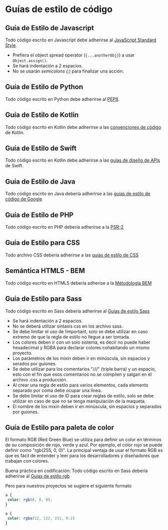 # Guías de estilo de código

## Guía de Estilo de Javascript

Todo código escrito en Javascript debe adherirse al [JavaScript Standard Style](https://standardjs.com/).

* Prefiera el object spread operator (`{...anotherObj}`) a usar `Object.assign()`.
* Se hará indentación a 2 espacios.
* No se usarán _semicolons (;)_ para finalizar una acción.

## Guía de Estilo de Python

Todo código escrito en Python debe adherirse al [PEP8](https://www.python.org/dev/peps/pep-0008/).

## Guía de Estilo de Kotlin

Todo código escrito en Kotlin debe adherirse a las [convenciones de código](https://kotlinlang.org/docs/reference/coding-conventions.html) de Kotlin.

## Guía de Estilo de Swift

Todo código escrito en Kotlin debe adherirse a las [guías de diseño de APIs](https://swift.org/documentation/api-design-guidelines/) de Swift.

## Guía de Estilo de Java

Todo código escrito en Java debería adherirse a las [guías de estílo de código de Google](https://google.github.io/styleguide/javaguide.html)

## Guía de Estilo de PHP

Todo código escrito en PHP debería adherirse a la [PSR-2](https://www.php-fig.org/psr/psr-2/)

## Guía de Estilo para CSS

Todo archivo CSS debería adherirse a las [guías de estílo de CSS](https://cssguidelin.es/)

## Semántica HTML5 - BEM

Todo código escrito en HTML5 debería adherise a la [Métodología BEM](http://getbem.com/)

## Guía de Estilo para Sass
Todo código escrito en Sass debería adherirse al [Guías de estilo Sass](https://sass-guidelin.es/es/)
* Se hará indentación a 2 espacios.
* No se deberá utilizar sintaxis css en los archivo sass.
* Se debe limitar el uso de !important, solo se debe utilizar en caso extremo de que la regla de estilo no llegue a ser tomada.
* Los colores deben ir con un solo sistema, es decir no puede haber hexadecimal y RGBA para declarar colores cohabitando un mismo proyecto.
* Los parámetros de los mixin deben ir en minúscula, sin espacios y serados por guiones.
* Se debe utilizar para los comentarios "///" (triple barra) y un espacio, esto con el fin que esos comentarios no se compilen y salgan en el archivo .css a producción.
* Al crear una regla de estilo para varios elementos, cada elemento separado por coma debe ocupar una línea.
* Se debe limitar el uso de ID para crear reglas de estilo, solo se debe utilizar en caso de que no se tenga manipulación de la maqueta.
* El nombre de los mixin deben ir en minúscula, sin espacios y separados por guiones.

## Guía de Estilo para paleta de color

El formato RGB (Red Green Blue) se utiliza para definir un color en términos de su composición de rojo, verde y azul. Por ejemplo, el color rojo se puede definir como "rgb(255, 0, 0)". La principal ventaja de usar el formato RGB es que es fácil de entender y leer para los desarrolladores y diseñadores que trabajan con colores.

Buena práctica en codificación:
Todo código escrito en Sass debería adherirse al [Guías de estilo rgb](https://stylelint.io/user-guide/rules/color-function-notation/#legacy)

Pero para nuestros proyectos se sugiere el siguiente formato 

```css
a {
 color: rgb(0, 0, 0);
}

a {
 color: rgba(12, 122, 231, 0.2)
}

```








